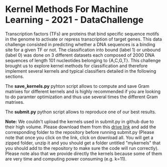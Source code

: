 # Kernel Methods For Machine Learning - 2021 - DataChallenge

Transcription factors (TFs) are proteins that bind specific sequence motifs in the genome to activate or repress transcription of target genes. This data challenge consisted in predicting whether a DNA sequences is a binding site for a given TF or not. The classification into bound (label 1) or unbound (label 0) was done on 3 different datasets each composed of 2000 DNA sequences of length 101 nucleotides belonging to {A,C,G,T\}. This challenge brought us to explore kernel methods for classification and therefore implement several kernels and typical classifiers detailed in the following sections.

The **save_kernels.py** pyhton script allows to compute and save Gram matrixes for different kernels and is highly recommended if you are looking to do paramter optimization and thus use several times the different Gram matrixes. 

The **submit.py** python script allows to reproduce one of our best results.

**Note:**
We couldn't upload the kernels used in submit.py in github due to their high volume. Please download them from this [drive link](https://drive.google.com/drive/folders/13GxnsUzbkxCF-PRXS0QhUcWTifSfUWRl?usp=sharing) and add the corresponding folder to the repository before running submit.py (Please note that once you click on the link, click on download all. You will get a zipped folder, unzip it and you should get a folder untitled "mykernels" that you should add to the repository to make sure the code will run correctly).
Please note also that we provide directly the kernels because some of them are very time and computing power consuming (e.g. k=11).
